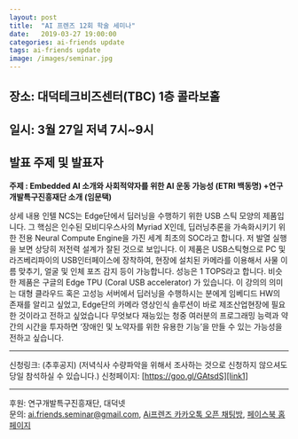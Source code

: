 ```yaml
---
layout: post
title:  "AI 프렌즈 12회 학술 세미나"
date:   2019-03-27 19:00:00
categories: ai-friends update
tags: ai-friends update
image: /images/seminar.jpg
---
```


## 장소: 대덕테크비즈센터(TBC) 1층 콜라보홀
## 일시: 3월 27일 저녁 7시~9시


## 발표 주제 및 발표자  

**주제 : Embedded AI 소개와 사회적약자를 위한 AI 운동 가능성 (ETRI 백동명)
         +연구개발특구진흥재단 소개 (임문택)**

상세 내용
인텔 NCS는 Edge단에서 딥러닝을 수행하기 위한 USB 스틱 모양의 제품입니다. 그 핵심은 인수된 모비디우스사의 Myriad X인데,  딥러닝추론을 가속화시키기 위한  전용 Neural Compute Engine을 가진 세계 최초의 SOC라고 합니다. 저 발열 실행을 보면 상당히 저전력 설계가 잘된 것으로 보입니다. 이 제품은 USB스틱형으로 PC 및 라즈베리파이의 USB인터페이스에 장착하여,  현장에 설치된 카메라를 이용해서 사물 이름 맞추기, 얼굴 및 인체 포즈 감지 등이 가능합니다. 성능은  1 TOPS라고 합니다. 
비슷한 제품은 구글의  Edge TPU  (Coral USB accelerator) 가 있습니다. 이 강의의 의미는 대형 클라우드 혹은 고성능 서버에서 딥러닝을 수행하시는 분에게 임베디드 HW의 존재를 알리고 싶었고, Edge단의 카메라 영상인식 솔루션이 바로 제조산업현장에 필요한 것이라고 전하고 싶었습니다  무엇보다 재능있는 청중 여러분의 프로그래밍 능력과 약간의 시간을 투자하면 ‘장애인 및 노약자를 위한 유용한 기능’을 만들 수 있는 가능성을 전하고 싶습니다.

***  
신청링크: (추후공지) (저녁식사 수량파악을 위해서 조사하는 것으로 신청하지 않으셔도 당일 참석하실 수 있습니다.)
신청페이지: [https://goo.gl/GAtsdS][link1]


***  

후원: 연구개발특구진흥재단, 대덕넷   
문의: ai.friends.seminar@gmail.com,
[Ai프렌즈 카카오톡 오픈 채팅방][kakao_ai],
[페이스북 홈페이지][facebook_ai]


[kakao_ai]:     https://open.kakao.com/o/ggewxi2
[facebook_ai]:  https://www.facebook.com/groups/aifriend/
[link1]: https://goo.gl/GAtsdS
[link2]: https://www.slideshare.net/ssuser06e0c5/presentations  

